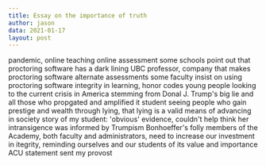 ```yaml
---
title: Essay on the importance of truth
author: jason
data: 2021-01-17
layout: post
---
```


pandemic, online teaching
online assessment
some schools point out that proctoring software has a dark lining
UBC professor, company that makes proctoring software
alternate assessments
some faculty insist on using proctoring software
integrity in learning, honor codes
young people looking to the current crisis in America stemming from Donal J. Trump's big lie and all those who propgated and amplified it
student seeing people who gain prestige and wealth through lying, that lying is a valid means of advancing in society
story of my student: 'obvious' evidence, couldn't help think her intransigence was informed by Trumpism
Bonhoeffer's folly
members of the Academy, both faculty and administrators, need to increase our investment in itegrity, reminding ourselves and our students of its value and importance
ACU statement sent my provost
